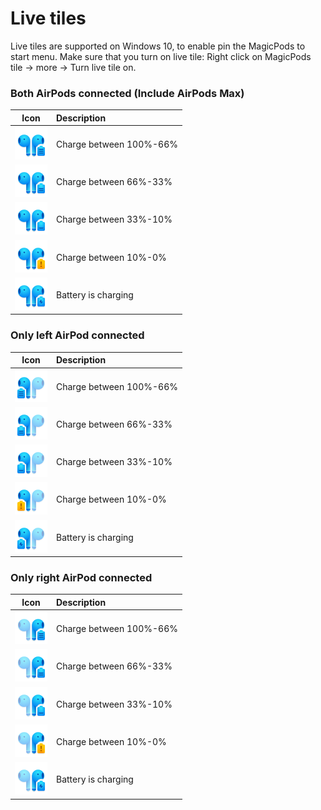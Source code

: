 # Live tiles

Live tiles are supported on Windows 10, to enable pin the MagicPods to start menu. Make sure that you turn on live tile: Right click on MagicPods tile -> more -> Turn live tile on.

### Both AirPods connected (Include AirPods Max)

Icon | Description
:-: | :-- 
![](media/tileicons/0b.png) | Charge between 100%-66%
![](media/tileicons/1b.png) | Charge between 66%-33%
![](media/tileicons/2b.png) | Charge between 33%-10%
![](media/tileicons/3b.png) | Charge between 10%-0%
![](media/tileicons/4b.png) | Battery is charging

### Only left AirPod connected

Icon | Description
:-: | :-- 
![](media/tileicons/0l.png) | Charge between 100%-66%
![](media/tileicons/1l.png) | Charge between 66%-33%
![](media/tileicons/2l.png) | Charge between 33%-10%
![](media/tileicons/3l.png) | Charge between 10%-0%
![](media/tileicons/4l.png) | Battery is charging

### Only right AirPod connected

Icon | Description
:-: | :-- 
![](media/tileicons/0r.png) | Charge between 100%-66%
![](media/tileicons/1r.png) | Charge between 66%-33%
![](media/tileicons/2r.png) | Charge between 33%-10%
![](media/tileicons/3r.png) | Charge between 10%-0%
![](media/tileicons/4r.png) | Battery is charging
